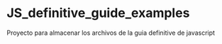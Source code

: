 JS_definitive_guide_examples
============================

Proyecto para almacenar los archivos de la guia definitive de javascript

